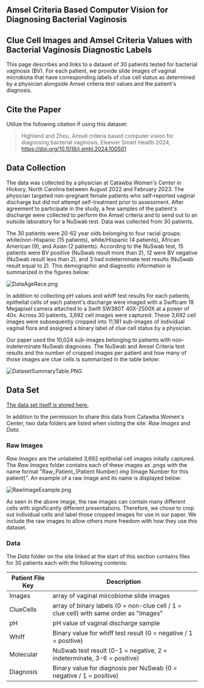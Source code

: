 ## Amsel Criteria Based Computer Vision for Diagnosing Bacterial Vaginosis
## Clue Cell Images and Amsel Criteria Values with Bacterial Vaginosis Diagnostic Labels

This page describes and links to a dataset of 30 patients tested for bacterial vaginosis (BV). For each patient, we provide slide images of vaginal microbiota that have corresponding labels of clue cell status as determined by a physician alongside Amsel criteria test values and the patient's diagnosis.

## Cite the Paper

Utilize the following citation if using this dataset:

> Highland and Zhou, Amsel criteria based computer vision for diagnosing bacterial vaginosis, Elsevier Smart Health 2024, https://doi.org/10.1016/j.smhl.2024.100501 

## Data Collection

The data was collected by a physician at Catawba Women's Center in Hickory, North Carolina between August 2022 and February 2023. The physician targeted non-pregnant female patients who self-reported vaginal discharge but did not attempt self-treatment prior to assessment. After agreement to participate in the study, a few samples of the patient's discharge were collected to perform the Amsel criteria and to send out to an outside laboratory for a NuSwab test. Data was collected from 30 patients.

The 30 patients were 20-62 year olds belonging to four racial groups: white/non-Hispanic (15 patients), white/Hispanic (4 patients), African American (9), and Asian (2 patients). According to the NuSwab test, 15 patients were BV positive (NuSwab result more than 2), 12 were BV negative (NuSwab result less than 2), and 3 had indeterminate test results (NuSwab result equal to 2). This demographic and diagnostic information is summarized in the figures below:

![DataAgeRace.png](https://github.com/dehighland/BV_Diagnostics/IMAGES/DataAgeRace.png)

In addition to collecting pH values and whiff test results for each patients, epithelial cells of each patient's discharge were imaged with a Swiftcam 18 Megapixel camera attached to a Swift SW380T 40X-2500X at a power of 40x. Across 30 patients, 3,692 cell images were captured. These 3,692 cell images were subsequently cropped into 11,181 sub-images of individual vaginal flora and assigned a binary label of clue cell status by a physician.

Our paper used the 10,024 sub-images belonging to patients with non-indeterminate NuSwab diagnoses. The NuSwab and Amsel Criteria test results and the number of cropped images per patient and how many of those images are clue cells is summarized in the table below:

![DatasetSummaryTable.PNG](https://github.com/dehighland/BV_Diagnostics/IMAGES/DatasetSummaryTable.PNG)

## Data Set
[The data set itself is stored here.](https://wmedu-my.sharepoint.com/:f:/r/personal/gzhou_wm_edu/Documents/HealthComp-DataSets/BVDataset-DanielHighland?csf=1&web=1&e=MHCp8Y)

In addition to the permission to share this data from Catawba Women's Center, two data folders are listed when visiting the site: *Raw Images* and *Data*.

### Raw Images
*Raw Images* are the unlabeled 3,692 epithelial cell images initally captured. The *Raw Images* folder contains each of these images as .pngs with the name format "Raw_Patient_(Patient Number) _img_ (Image Number for this patient)". An example of a raw image and its name is displayed below:

![RawImageExample.png](https://github.com/dehighland/BV_Diagnostics/IMAGES/RawImageExample.png)

As seen in the above image, the raw images can contain many different cells with significantly different presentations. Therefore, we chose to crop out individual cells and label those cropped images for use in our paper. We include the raw images to allow others more freedom with how they use this dataset.

### Data

The *Data* folder on the site linked at the start of this section contains files for 30 patients each with the following contents:


| Patient File Key | Description |
| ----- | ----------- |
| Images  | array of vaginal mircobiome slide images |
| ClueCells | array of binary labels (0 = non-clue cell / 1 = clue cell) with same order as "Images" |
| pH | pH value of vaginal discharge sample |
| Whiff | Binary value for whiff test result (0 = negative / 1 = positive) |
| Molecular | NuSwab test result (0-1 = negative, 2 = indeterminate, 3-6 = positive) |
| Diagnosis | Binary value for diagnosis per NuSwab (0 = negative / 1 = positive) |
